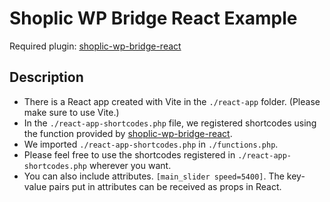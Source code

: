# Shoplic WP Bridge React Example

Required plugin: [shoplic-wp-bridge-react](https://gitlab.com/byeongin_shoplic/shoplic-wp-bridge-react)

## Description
- There is a React app created with Vite in the `./react-app` folder. (Please make sure to use Vite.)
- In the `./react-app-shortcodes.php` file, we registered shortcodes using the function provided by [shoplic-wp-bridge-react](https://gitlab.com/byeongin_shoplic/shoplic-wp-bridge-react).
- We imported `./react-app-shortcodes.php` in `./functions.php`.
- Please feel free to use the shortcodes registered in `./react-app-shortcodes.php` wherever you want.
- You can also include attributes. `[main_slider speed=5400]`. The key-value pairs put in attributes can be received as props in React.